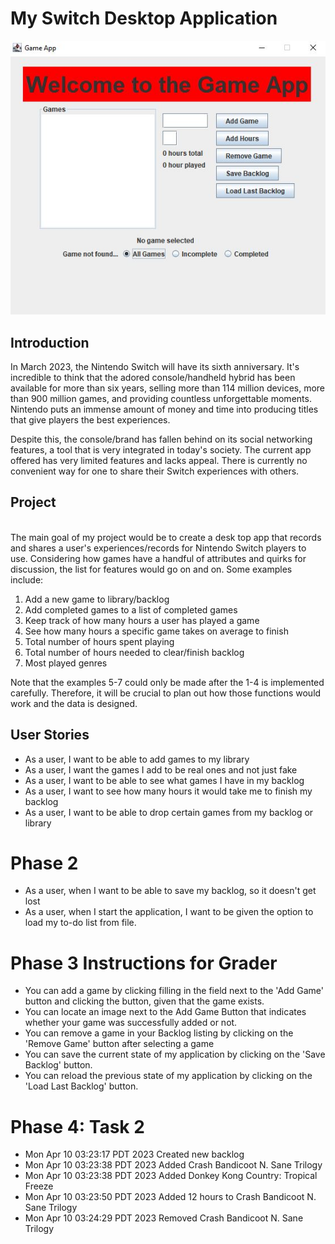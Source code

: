 # My Switch Desktop Application

![alt text](https://github.com/DougJohn0126/CPSC-210-Project/blob/main/Example.JPG)

## Introduction
In March 2023, the Nintendo Switch will have its sixth anniversary. 
It's incredible to think that the adored console/handheld hybrid has been available for more than six years, 
selling more than 114 million devices, more than 900 million games, and providing countless unforgettable moments.
Nintendo puts an immense amount of money and time into producing titles that give players the best experiences.
<br>

Despite this, the console/brand has fallen behind on its social networking features, a tool that is very
integrated in today's society. The current app offered has very limited features and lacks appeal. There is currently no convenient way for one to share their 
Switch experiences with others.


## Project
<br>
The main goal of my project would be to create a desk top app that records and shares a user's experiences/records for
Nintendo Switch players to use. Considering how games have a handful of attributes and quirks for discussion, the 
list for features would go on and on. Some examples include:

1. Add a new game to library/backlog 
2. Add completed games to a list of completed games
3. Keep track of how many hours a user has played a game
4. See how many hours a specific game takes on average to finish
5. Total number of hours spent playing 
6. Total number of hours needed to clear/finish backlog 
7. Most played genres

Note that the examples 5-7 could only be made after the 1-4 is implemented carefully. Therefore, it will be 
crucial to plan out how those functions would work and the data is designed.

## User Stories

- As a user, I want to be able to add games to my library
- As a user, I want the games I add to be real ones and not just fake
- As a user, I want to be able to see what games I have in my backlog
- As a user, I want to see how many hours it would take me to finish my backlog
- As a user, I want to be able to drop certain games from my backlog or library

# Phase 2
- As a user, when I want to be able to save my backlog, so it doesn't get lost
- As a user, when I start the application, I want to be given the option to load my to-do list from file.

# Phase 3 Instructions for Grader
- You can add a game by clicking filling in the field next to the 'Add Game' button and clicking the button,
  given that the game exists.
- You can locate an image next to the Add Game Button that indicates whether your game was successfully added or not.
- You can remove a game in your Backlog listing by clicking on the 'Remove Game' button after selecting a game
- You can save the current state of my application by clicking on the 'Save Backlog' button.
- You can reload the previous state of my application by clicking on the 'Load Last Backlog' button.


# Phase 4: Task 2

- Mon Apr 10 03:23:17 PDT 2023 Created new backlog
- Mon Apr 10 03:23:38 PDT 2023 Added  Crash Bandicoot N. Sane Trilogy
- Mon Apr 10 03:23:38 PDT 2023 Added  Donkey Kong Country: Tropical Freeze
- Mon Apr 10 03:23:50 PDT 2023 Added 12 hours to Crash Bandicoot N. Sane Trilogy
- Mon Apr 10 03:24:29 PDT 2023 Removed  Crash Bandicoot N. Sane Trilogy


